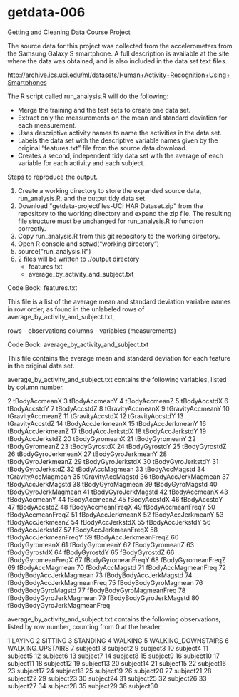 getdata-006
===========

Getting and Cleaning Data Course Project

The source data for this project was collected from the accelerometers from the Samsung Galaxy S smartphone. A full description is available at the site where the data was obtained, and is also included in the data set text files.

http://archive.ics.uci.edu/ml/datasets/Human+Activity+Recognition+Using+Smartphones 

The R script called run_analysis.R will do the following:
  - Merge the training and the test sets to create one data set.
  - Extract only the measurements on the mean and standard deviation for each measurement. 
  - Uses descriptive activity names to name the activities in the data set.
  - Labels the data set with the descriptive variable names given by the original “features.txt” file from the source data download.
  - Creates a second, independent tidy data set with the average of each variable for each activity and each subject. 

Steps to reproduce the output.

1. Create a working directory to store the expanded source data, run_analysis.R, and the output tidy data set.
2. Download "getdata-projectfiles-UCI HAR Dataset.zip" from the repository to the working directory and expand the zip file. The resulting file structure must be unchanged for run_analysis.R to function correctly.
3. Copy run_analysis.R from this git repository to the working directory.
4. Open R console and setwd(“working directory”)
5. source("run_analysis.R")
6. 2 files will be written to ./output directory
	- features.txt
	- average_by_activity_and_subject.txt
	

Code Book: features.txt

This file is a list of the average mean and standard deviation variable names in row order, as found in the unlabeled rows of average_by_activity_and_subject.txt, 

rows - observations
columns - variables (measurements)

Code Book: average_by_activity_and_subject.txt

This file contains the average mean and standard deviation for each feature in the original data set.

average_by_activity_and_subject.txt contains the following variables, listed by column number.

2 tBodyAccmeanX
3 tBodyAccmeanY
4 tBodyAccmeanZ
5 tBodyAccstdX
6 tBodyAccstdY
7 tBodyAccstdZ
8 tGravityAccmeanX
9 tGravityAccmeanY
10 tGravityAccmeanZ
11 tGravityAccstdX
12 tGravityAccstdY
13 tGravityAccstdZ
14 tBodyAccJerkmeanX
15 tBodyAccJerkmeanY
16 tBodyAccJerkmeanZ
17 tBodyAccJerkstdX
18 tBodyAccJerkstdY
19 tBodyAccJerkstdZ
20 tBodyGyromeanX
21 tBodyGyromeanY
22 tBodyGyromeanZ
23 tBodyGyrostdX
24 tBodyGyrostdY
25 tBodyGyrostdZ
26 tBodyGyroJerkmeanX
27 tBodyGyroJerkmeanY
28 tBodyGyroJerkmeanZ
29 tBodyGyroJerkstdX
30 tBodyGyroJerkstdY
31 tBodyGyroJerkstdZ
32 tBodyAccMagmean
33 tBodyAccMagstd
34 tGravityAccMagmean
35 tGravityAccMagstd
36 tBodyAccJerkMagmean
37 tBodyAccJerkMagstd
38 tBodyGyroMagmean
39 tBodyGyroMagstd
40 tBodyGyroJerkMagmean
41 tBodyGyroJerkMagstd
42 fBodyAccmeanX
43 fBodyAccmeanY
44 fBodyAccmeanZ
45 fBodyAccstdX
46 fBodyAccstdY
47 fBodyAccstdZ
48 fBodyAccmeanFreqX
49 fBodyAccmeanFreqY
50 fBodyAccmeanFreqZ
51 fBodyAccJerkmeanX
52 fBodyAccJerkmeanY
53 fBodyAccJerkmeanZ
54 fBodyAccJerkstdX
55 fBodyAccJerkstdY
56 fBodyAccJerkstdZ
57 fBodyAccJerkmeanFreqX
58 fBodyAccJerkmeanFreqY
59 fBodyAccJerkmeanFreqZ
60 fBodyGyromeanX
61 fBodyGyromeanY
62 fBodyGyromeanZ
63 fBodyGyrostdX
64 fBodyGyrostdY
65 fBodyGyrostdZ
66 fBodyGyromeanFreqX
67 fBodyGyromeanFreqY
68 fBodyGyromeanFreqZ
69 fBodyAccMagmean
70 fBodyAccMagstd
71 fBodyAccMagmeanFreq
72 fBodyBodyAccJerkMagmean
73 fBodyBodyAccJerkMagstd
74 fBodyBodyAccJerkMagmeanFreq
75 fBodyBodyGyroMagmean
76 fBodyBodyGyroMagstd
77 fBodyBodyGyroMagmeanFreq
78 fBodyBodyGyroJerkMagmean
79 fBodyBodyGyroJerkMagstd
80 fBodyBodyGyroJerkMagmeanFreq

average_by_activity_and_subject.txt contains the following observations, listed by row number, counting from 0 at the header.

1 LAYING
2 SITTING
3 STANDING
4 WALKING
5 WALKING_DOWNSTAIRS
6 WALKING_UPSTAIRS
7 subject1
8 subject2
9 subject3
10 subject4
11 subject5
12 subject6
13 subject7
14 subject8
15 subject9
16 subject10
17 subject11
18 subject12
19 subject13
20 subject14
21 subject15
22 subject16
23 subject17
24 subject18
25 subject19
26 subject20
27 subject21
28 subject22
29 subject23
30 subject24
31 subject25
32 subject26
33 subject27
34 subject28
35 subject29
36 subject30

